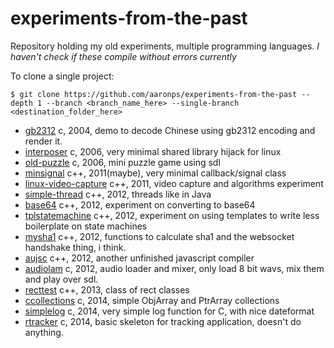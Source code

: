 # experiments-from-the-past
Repository holding my old experiments, multiple programming languages. *I haven't check if these compile without errors currently*

To clone a single project:
```shell
$ git clone https://github.com/aaronps/experiments-from-the-past --depth 1 --branch <branch_name_here> --single-branch <destination_folder_here>
```

* [gb2312](https://github.com/aaronps/experiments-from-the-past/tree/gb2312) c, 2004, demo to decode Chinese using gb2312 encoding and render it. 
* [interposer](https://github.com/aaronps/experiments-from-the-past/tree/interposer) c, 2006, very minimal shared library hijack for linux
* [old-puzzle](https://github.com/aaronps/experiments-from-the-past/tree/old-puzzle) c, 2006, mini puzzle game using sdl
* [minsignal](https://github.com/aaronps/experiments-from-the-past/tree/minsignal) c++, 2011(maybe), very minimal callback/signal class
* [linux-video-capture](https://github.com/aaronps/experiments-from-the-past/tree/linux-video-capture) c++, 2011, video capture and algorithms experiment
* [simple-thread](https://github.com/aaronps/experiments-from-the-past/tree/simple-thread) c++, 2012, threads like in Java
* [base64](https://github.com/aaronps/experiments-from-the-past/tree/base64) c++, 2012, experiment on converting to base64
* [tplstatemachine](https://github.com/aaronps/experiments-from-the-past/tree/tplstatemachine) c++, 2012, experiment on using templates to write less boilerplate on state machines
* [mysha1](https://github.com/aaronps/experiments-from-the-past/tree/mysha1) c++, 2012, functions to calculate sha1 and the websocket handshake thing, i think.
* [aujsc](https://github.com/aaronps/experiments-from-the-past/tree/aujsc) c++, 2012, another unfinished javascript compiler
* [audiolam](https://github.com/aaronps/experiments-from-the-past/tree/audiolam) c, 2012, audio loader and mixer, only load 8 bit wavs, mix them and play over sdl.
* [recttest](https://github.com/aaronps/experiments-from-the-past/tree/recttest) c++, 2013, class of rect classes
* [ccollections](https://github.com/aaronps/experiments-from-the-past/tree/ccollections) c, 2014, simple ObjArray and PtrArray collections
* [simplelog](https://github.com/aaronps/experiments-from-the-past/tree/simplelog) c, 2014, very simple log function for C, with nice dateformat
* [rtracker](https://github.com/aaronps/experiments-from-the-past/tree/rtracker) c, 2014, basic skeleton for tracking application, doesn't do anything.

